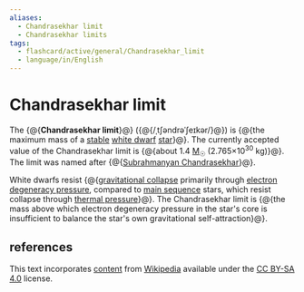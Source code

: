 ```yaml
---
aliases:
  - Chandrasekhar limit
  - Chandrasekhar limits
tags:
  - flashcard/active/general/Chandrasekhar_limit
  - language/in/English
---
```


# Chandrasekhar limit

The {@{__Chandrasekhar limit__}@} ({@{/ˌtʃəndrəˈʃeɪkər/}@}) is {@{the maximum mass of a [stable](hydrostatic%20equilibrium.md) [white dwarf](white%20dwarf.md) [star](star.md)}@}. The currently accepted value of the Chandrasekhar limit is {@{about 1.4 [M<sub>☉</sub>](solar%20mass.md) (2.765×10<sup>30</sup> kg)}@}. The limit was named after {@{[Subrahmanyan Chandrasekhar](Subrahmanyan%20Chandrasekhar.md)}@}. <!--SR:!2025-02-26,141,270!2025-04-16,178,270!2025-07-18,267,330!2025-01-29,106,250!2024-11-30,75,270-->

White dwarfs resist {@{[gravitational collapse](gravitational%20collapse.md) primarily through [electron degeneracy pressure](electron%20degeneracy%20pressure.md), compared to [main sequence](main%20sequence.md) stars, which resist collapse through [thermal pressure](pressure.md#pressure%20of%20an%20ideal%20gas)}@}. The Chandrasekhar limit is {@{the mass above which electron degeneracy pressure in the star's core is insufficient to balance the star's own gravitational self-attraction}@}. <!--SR:!2025-01-09,114,290!2025-05-13,206,310-->

## references

This text incorporates [content](https://en.wikipedia.org/wiki/Chandrasekhar_limit) from [Wikipedia](Wikipedia.md) available under the [CC BY-SA 4.0](https://creativecommons.org/licenses/by-sa/4.0/) license.
